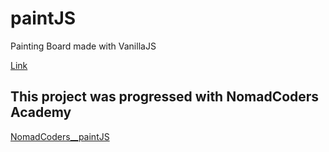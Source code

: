 # paintJS
Painting Board made with VanillaJS

[Link](https://rhange.github.io/paintJS)

## This project was progressed with NomadCoders Academy
[NomadCoders__paintJS](https://academy.nomadcoders.co/p/vanilla-js-part-two-kr)
